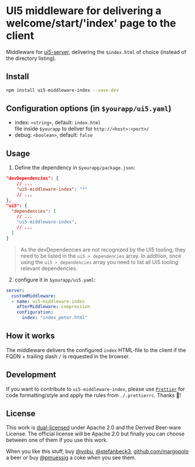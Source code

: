 # UI5 middleware for delivering a welcome/start/'index' page to the client

Middleware for [ui5-server](https://github.com/SAP/ui5-server), delivering the `$index.html` of choice (instead of the directory listing).

## Install

```bash
npm install ui5-middleware-index --save-dev
```

## Configuration options (in `$yourapp/ui5.yaml`)

- index: `<string>`, default: `index.html`  
  file inside `$yourapp` to deliver for `http://<host>:<port>/`
- debug: `<boolean>`, default: `false`

## Usage

1. Define the dependency in `$yourapp/package.json`:

```json
"devDependencies": {
    // ...
    "ui5-middleware-index": "*"
    // ...
},
"ui5": {
  "dependencies": [
    // ...
    "ui5-middleware-index",
    // ...
  ]
}
```

> As the devDependencies are not recognized by the UI5 tooling, they need to be listed in the `ui5 > dependencies` array. In addition, once using the `ui5 > dependencies` array you need to list all UI5 tooling relevant dependencies.

2. configure it in `$yourapp/ui5.yaml`:

```yaml
server:
  customMiddleware:
  - name: ui5-middleware-index
    afterMiddleware: compression
    configuration:
      index: "index_peter.html"
```

## How it works

The middleware delivers the configured `index` HTML-file to the client if the FQDN + trailing slash `/` is requested in the browser.

## Development

If you want to contribute to `ui5-middleware-index`, please use [`Prettier`](https://prettier.io) for code formatting/style and apply the rules from `./.prettierrc`. Thanks 🙏!


## License

This work is [dual-licensed](../../LICENSE) under Apache 2.0 and the Derived Beer-ware License. The official license will be Apache 2.0 but finally you can choose between one of them if you use this work.

When you like this stuff, buy [@vobu](https://twitter.com/vobu), [@stefanbeck3](https://twitter.com/stefanbeck3), [github.com/margopolo](https://github.com/margopolo) a beer or buy [@pmuessig](https://twitter.com/pmuessig) a coke when you see them.
